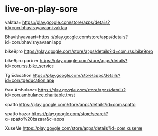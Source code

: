 # live-on-play-sore
vaktaa=
https://play.google.com/store/apps/details?id=com.bhavishyavaani.vaktaa

Bhavishyavaani=https
://play.google.com/store/apps/details?id=com.bhavishyavaani.app

bike9pro
https://play.google.com/store/apps/details?id=com.rss.bike9pro

bike9pro partner
https://play.google.com/store/apps/details?id=com.rss.bike_service

Tg Education
https://play.google.com/store/apps/details?id=com.tgeducation.app

free Ambulance
https://play.google.com/store/apps/details?id=com.ambulance.charitable.trust

spatto 
https://play.google.com/store/apps/details?id=com.spatto

spatto bazar
https://play.google.com/store/search?q=spatto%20bazaar&c=apps


XuseMe
https://play.google.com/store/apps/details?id=com.xuseme
